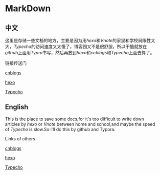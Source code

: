 # MarkDown

## 中文

这里是存储一些文档的地方，主要是因为用$hexo$和$Vnote$的家里和学校局限性太大，$Typecho$的访问速度又太慢了，博客园又不是很舒服，所以干脆就放在$github$上面用$Typra$书写，然后再放到$hexo$和$cnblogs$和$Typecho$上面去算了。

链接传送门

[cnblogs](https://www.cnblogs.com/mle-world)

[hexo](https://blog.mle-world.cn)

[Typecho](https://dev.mle-world.cn)



## English

This is the place to save some docs,for it's too difficult to write down articles by $hexo$ or $Vnote$ between home and school,and maybe the speed of $Typecho$ is slow.So I'll do this by github and Typora.

Links of others

[cnblogs](https://www.cnblogs.com/mle-world)

[hexo](https://blog.mle-world.cn)

[Typecho](https://dev.mle-world.cn)